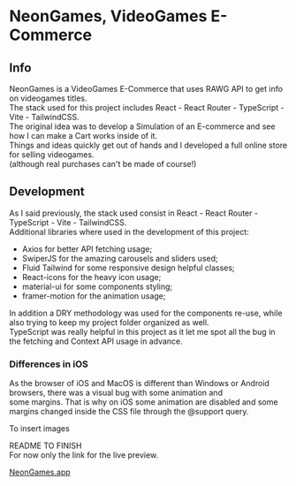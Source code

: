 # NeonGames, VideoGames E-Commerce

## Info
NeonGames is a VideoGames E-Commerce that uses RAWG API to get info on videogames titles.  
The stack used for this project includes React - React Router - TypeScript - Vite - TailwindCSS.  
The original idea was to develop a Simulation of an E-commerce and see how I can make a Cart works inside of it.  
Things and ideas quickly get out of hands and I developed a full online store for selling videogames.  
(although real purchases can't be made of course!)  

## Development
As I said previously, the stack used consist in React - React Router - TypeScript - Vite - TailwindCSS.  
Additional libraries where used in the development of this project:  

- Axios for better API fetching usage;
- SwiperJS for the amazing carousels and sliders used;
- Fluid Tailwind for some responsive design helpful classes;
- React-icons for the heavy icon usage;
- material-ui for some components styling;
- framer-motion for the animation usage;

In addition a DRY methodology was used for the components re-use, while also trying to keep my project folder organized as well.   
TypeScript was really helpful in this project as it let me spot all the bug in the fetching and Context API usage in advance.  

### Differences in iOS
As the browser of iOS and MacOS is different than Windows or Android browsers, there was a visual bug with some animation and  
some margins. That is why on iOS some animation are disabled and some margins changed inside the CSS file through the @support query.

To insert images

README TO FINISH  
For now only the link for the live preview.  

[NeonGames.app](https://neongames-store.netlify.app/)

